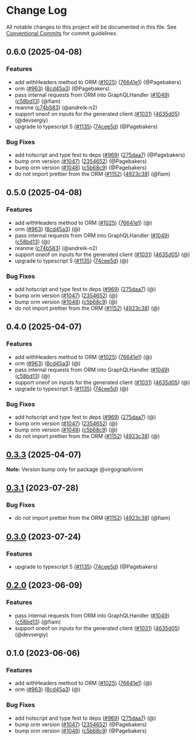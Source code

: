 # Change Log

All notable changes to this project will be documented in this file.
See [Conventional Commits](https://conventionalcommits.org) for commit guidelines.

## 0.6.0 (2025-04-08)

### Features

* add withHeaders method to ORM ([#1025](https://github.com/andreik-n2/bff-sdk/issues/1025)) ([76641e1](https://github.com/andreik-n2/bff-sdk/commit/76641e14eccd417837745743b94155a157983322)) (@Pagebakers)
* orm ([#963](https://github.com/andreik-n2/bff-sdk/issues/963)) ([8cd45a3](https://github.com/andreik-n2/bff-sdk/commit/8cd45a37f139e592f579c40e266ce128b8be1b5d)) (@Pagebakers)
* pass internal requests from ORM into GraphQLHandler ([#1049](https://github.com/andreik-n2/bff-sdk/issues/1049)) ([c58bd13](https://github.com/andreik-n2/bff-sdk/commit/c58bd13d7e314dcd09ff65b1cc32c7a2c7fabd03)) (@fiam)
* reanme ([c74b583](https://github.com/andreik-n2/bff-sdk/commit/c74b58338b2342d1f66818282089f67b9a39465d)) (@andreik-n2)
* support oneof on inputs for the generated client ([#1031](https://github.com/andreik-n2/bff-sdk/issues/1031)) ([4635d05](https://github.com/andreik-n2/bff-sdk/commit/4635d05fa52a1c67fe3f1762499193b23faef037)) (@devsergiy)
* upgrade to typescript 5 ([#1135](https://github.com/andreik-n2/bff-sdk/issues/1135)) ([74cee5d](https://github.com/andreik-n2/bff-sdk/commit/74cee5db3ae8865d2bf1f1d7ab5c67fccbeeb798)) (@Pagebakers)

### Bug Fixes

* add hotscript and type fest to deps ([#969](https://github.com/andreik-n2/bff-sdk/issues/969)) ([275daa7](https://github.com/andreik-n2/bff-sdk/commit/275daa7bf69eaab2b635678691b11645f1590c0c)) (@Pagebakers)
* bump orm version ([#1047](https://github.com/andreik-n2/bff-sdk/issues/1047)) ([2354652](https://github.com/andreik-n2/bff-sdk/commit/23546522a209b57224335f67cc906f4943983397)) (@Pagebakers)
* bump orm version ([#1048](https://github.com/andreik-n2/bff-sdk/issues/1048)) ([c5b68c9](https://github.com/andreik-n2/bff-sdk/commit/c5b68c93d8d3f5a753150cfbce62d85bb15698f0)) (@Pagebakers)
* do not import prettier from the ORM ([#1152](https://github.com/andreik-n2/bff-sdk/issues/1152)) ([4923c38](https://github.com/andreik-n2/bff-sdk/commit/4923c38b157d94ddb3d3b5216e43bbf95d56f59b)) (@fiam)

## 0.5.0 (2025-04-08)

### Features

* add withHeaders method to ORM ([#1025](https://github.com/andreik-n2/bff-sdk/issues/1025)) ([76641e1](https://github.com/andreik-n2/bff-sdk/commit/76641e14eccd417837745743b94155a157983322)) (@)
* orm ([#963](https://github.com/andreik-n2/bff-sdk/issues/963)) ([8cd45a3](https://github.com/andreik-n2/bff-sdk/commit/8cd45a37f139e592f579c40e266ce128b8be1b5d)) (@)
* pass internal requests from ORM into GraphQLHandler ([#1049](https://github.com/andreik-n2/bff-sdk/issues/1049)) ([c58bd13](https://github.com/andreik-n2/bff-sdk/commit/c58bd13d7e314dcd09ff65b1cc32c7a2c7fabd03)) (@)
* reanme ([c74b583](https://github.com/andreik-n2/bff-sdk/commit/c74b58338b2342d1f66818282089f67b9a39465d)) (@andreik-n2)
* support oneof on inputs for the generated client ([#1031](https://github.com/andreik-n2/bff-sdk/issues/1031)) ([4635d05](https://github.com/andreik-n2/bff-sdk/commit/4635d05fa52a1c67fe3f1762499193b23faef037)) (@)
* upgrade to typescript 5 ([#1135](https://github.com/andreik-n2/bff-sdk/issues/1135)) ([74cee5d](https://github.com/andreik-n2/bff-sdk/commit/74cee5db3ae8865d2bf1f1d7ab5c67fccbeeb798)) (@)

### Bug Fixes

* add hotscript and type fest to deps ([#969](https://github.com/andreik-n2/bff-sdk/issues/969)) ([275daa7](https://github.com/andreik-n2/bff-sdk/commit/275daa7bf69eaab2b635678691b11645f1590c0c)) (@)
* bump orm version ([#1047](https://github.com/andreik-n2/bff-sdk/issues/1047)) ([2354652](https://github.com/andreik-n2/bff-sdk/commit/23546522a209b57224335f67cc906f4943983397)) (@)
* bump orm version ([#1048](https://github.com/andreik-n2/bff-sdk/issues/1048)) ([c5b68c9](https://github.com/andreik-n2/bff-sdk/commit/c5b68c93d8d3f5a753150cfbce62d85bb15698f0)) (@)
* do not import prettier from the ORM ([#1152](https://github.com/andreik-n2/bff-sdk/issues/1152)) ([4923c38](https://github.com/andreik-n2/bff-sdk/commit/4923c38b157d94ddb3d3b5216e43bbf95d56f59b)) (@)

## 0.4.0 (2025-04-07)

### Features

* add withHeaders method to ORM ([#1025](https://github.com/andreik-n2/bff-sdk/issues/1025)) ([76641e1](https://github.com/andreik-n2/bff-sdk/commit/76641e14eccd417837745743b94155a157983322)) (@)
* orm ([#963](https://github.com/andreik-n2/bff-sdk/issues/963)) ([8cd45a3](https://github.com/andreik-n2/bff-sdk/commit/8cd45a37f139e592f579c40e266ce128b8be1b5d)) (@)
* pass internal requests from ORM into GraphQLHandler ([#1049](https://github.com/andreik-n2/bff-sdk/issues/1049)) ([c58bd13](https://github.com/andreik-n2/bff-sdk/commit/c58bd13d7e314dcd09ff65b1cc32c7a2c7fabd03)) (@)
* support oneof on inputs for the generated client ([#1031](https://github.com/andreik-n2/bff-sdk/issues/1031)) ([4635d05](https://github.com/andreik-n2/bff-sdk/commit/4635d05fa52a1c67fe3f1762499193b23faef037)) (@)
* upgrade to typescript 5 ([#1135](https://github.com/andreik-n2/bff-sdk/issues/1135)) ([74cee5d](https://github.com/andreik-n2/bff-sdk/commit/74cee5db3ae8865d2bf1f1d7ab5c67fccbeeb798)) (@)

### Bug Fixes

* add hotscript and type fest to deps ([#969](https://github.com/andreik-n2/bff-sdk/issues/969)) ([275daa7](https://github.com/andreik-n2/bff-sdk/commit/275daa7bf69eaab2b635678691b11645f1590c0c)) (@)
* bump orm version ([#1047](https://github.com/andreik-n2/bff-sdk/issues/1047)) ([2354652](https://github.com/andreik-n2/bff-sdk/commit/23546522a209b57224335f67cc906f4943983397)) (@)
* bump orm version ([#1048](https://github.com/andreik-n2/bff-sdk/issues/1048)) ([c5b68c9](https://github.com/andreik-n2/bff-sdk/commit/c5b68c93d8d3f5a753150cfbce62d85bb15698f0)) (@)
* do not import prettier from the ORM ([#1152](https://github.com/andreik-n2/bff-sdk/issues/1152)) ([4923c38](https://github.com/andreik-n2/bff-sdk/commit/4923c38b157d94ddb3d3b5216e43bbf95d56f59b)) (@)

## [0.3.3](https://github.com/andreik-n2/bff-sdk/compare/@virgograph/orm@0.3.1...@virgograph/orm@0.3.3) (2025-04-07)

**Note:** Version bump only for package @virgograph/orm

## [0.3.1](https://github.com/wundergraph/wundergraph/compare/@virgograph/orm@0.3.0...@virgograph/orm@0.3.1) (2023-07-28)

### Bug Fixes

* do not import prettier from the ORM ([#1152](https://github.com/wundergraph/wundergraph/issues/1152)) ([4923c38](https://github.com/wundergraph/wundergraph/commit/4923c38b157d94ddb3d3b5216e43bbf95d56f59b)) (@fiam)

## [0.3.0](https://github.com/wundergraph/wundergraph/compare/@virgograph/orm@0.2.0...@virgograph/orm@0.3.0) (2023-07-24)

### Features

* upgrade to typescript 5 ([#1135](https://github.com/wundergraph/wundergraph/issues/1135)) ([74cee5d](https://github.com/wundergraph/wundergraph/commit/74cee5db3ae8865d2bf1f1d7ab5c67fccbeeb798)) (@Pagebakers)

## [0.2.0](https://github.com/wundergraph/wundergraph/compare/@virgograph/orm@0.1.0...@virgograph/orm@0.2.0) (2023-06-09)

### Features

* pass internal requests from ORM into GraphQLHandler ([#1049](https://github.com/wundergraph/wundergraph/issues/1049)) ([c58bd13](https://github.com/wundergraph/wundergraph/commit/c58bd13d7e314dcd09ff65b1cc32c7a2c7fabd03)) (@fiam)
* support oneof on inputs for the generated client ([#1031](https://github.com/wundergraph/wundergraph/issues/1031)) ([4635d05](https://github.com/wundergraph/wundergraph/commit/4635d05fa52a1c67fe3f1762499193b23faef037)) (@devsergiy)

## 0.1.0 (2023-06-06)

### Features

* add withHeaders method to ORM ([#1025](https://github.com/wundergraph/wundergraph/issues/1025)) ([76641e1](https://github.com/wundergraph/wundergraph/commit/76641e14eccd417837745743b94155a157983322)) (@)
* orm ([#963](https://github.com/wundergraph/wundergraph/issues/963)) ([8cd45a3](https://github.com/wundergraph/wundergraph/commit/8cd45a37f139e592f579c40e266ce128b8be1b5d)) (@)

### Bug Fixes

* add hotscript and type fest to deps ([#969](https://github.com/wundergraph/wundergraph/issues/969)) ([275daa7](https://github.com/wundergraph/wundergraph/commit/275daa7bf69eaab2b635678691b11645f1590c0c)) (@)
* bump orm version ([#1047](https://github.com/wundergraph/wundergraph/issues/1047)) ([2354652](https://github.com/wundergraph/wundergraph/commit/23546522a209b57224335f67cc906f4943983397)) (@Pagebakers)
* bump orm version ([#1048](https://github.com/wundergraph/wundergraph/issues/1048)) ([c5b68c9](https://github.com/wundergraph/wundergraph/commit/c5b68c93d8d3f5a753150cfbce62d85bb15698f0)) (@Pagebakers)
